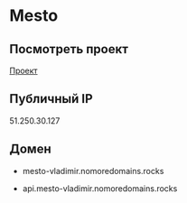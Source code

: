 # Mesto

## Посмотреть проект

[Проект]( https://mesto-vladimir.nomoredomains.rocks )
 
## Публичный IP

 51.250.30.127

## Домен

  * mesto-vladimir.nomoredomains.rocks

  * api.mesto-vladimir.nomoredomains.rocks